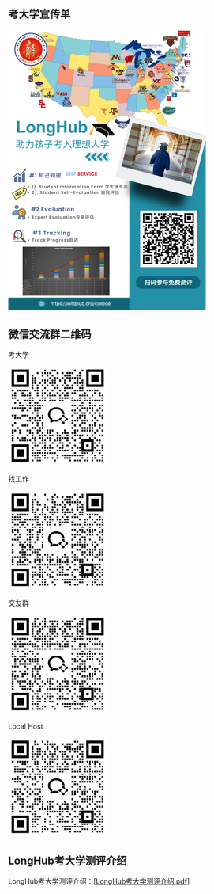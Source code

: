 ## 考大学宣传单

<img style="width:400px" src="../assets/000 (6).png" />

## 微信交流群二维码

考大学

<img style="width:200px" src="../assets/01.jpg" />

找工作

<img style="width:200px" src="../assets/02.jpg" />

交友群

<img style="width:200px" src="../assets/03.jpg" />

Local Host

<img style="width:200px" src="../assets/04.jpg" />

## LongHub考大学测评介绍

LongHub考大学测评介绍：[[LongHub考大学测评介绍.pdf](https://drive.google.com/file/d/1p1xBl6vv-QHU_sfa3eFE-SaUANVjKH-1/view?usp=sharing)]
